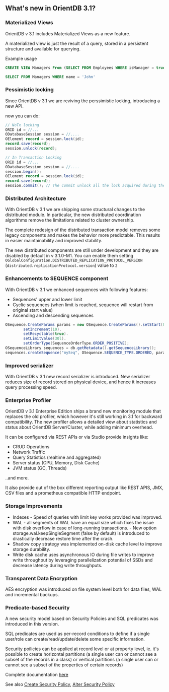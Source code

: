 
## What's new in OrientDB 3.1?

### Materialized Views

OrientDB v 3.1 includes Materialized Views as a new feature.

A materialized view is just the result of a query, stored in a persistent structure and available for querying.


Example usage

```SQL
CREATE VIEW Managers From (SELECT FROM Employees WHERE isManager = true);

SELECT FROM Managers WHERE name = 'John'
```

### Pessimistic locking

Since OrientDB v 3.1 we are reviving the perssimistic locking, introducing a new API.

now you can do:

```java
// NoTx locking
ORID id = //...
ODatabaseSession session = //....
OElement record = session.lock(id);
record.save(record);
session.unlock(record);

// In Transaction Locking
ORID id = //...
ODatabaseSession session = //....
session.begin();
OElement record = session.lock(id);
record.save(record);
session.commit(); // The commit unlock all the lock acquired during the transaction. 
```

### Distributed Architecture

With OrientDB v 3.1 we are shipping some structural changes to the distributed module. 
In particular, the new distributed coordination algorithms remove the limitations related to cluster ownership.

The complete redesign of the distributed transaction model removes some legacy components and makes the behavior more predictable. This results in easier maintainability and improved stability.

The new distributed components are still under development and they are disabled by default in v 3.1.0-M1. You can enable them setting `OGlobalConfiguration.DISTRIBUTED_REPLICATION_PROTOCOL_VERSION` (`distributed.replicationProtocol.version`) value to `2`


### Enhancements to SEQUENCE component

With OrientDB v 3.1  we enhanced sequences with following features:

 * Sequences' upper and lower limit
 * Cyclic sequences (when limit is reached, sequence will restart from original start value)
 * Ascending and descending sequences

```java
OSequence.CreateParams params = new OSequence.CreateParams().setStart(0L).
        setIncrement(10).
        setRecyclable(true).
        setLimitValue(30l).
        setOrderType(SequenceOrderType.ORDER_POSITIVE);
OSequenceLibrary sequences = db.getMetadata().getSequenceLibrary();
sequences.createSequence("mySeq", OSequence.SEQUENCE_TYPE.ORDERED, params);
```

### Improved serializer

With OrientDB v 3.1 new record serializer is introduced. New serializer reduces size of record stored on physical device, and hence it increases query processing speed.


### Enterprise Profiler

OrientDB v 3.1 Enterprise Edition ships a brand new monitoring module that replaces the old profiler, which however it's still working in 3.1 for backward compatibility. The new profiler allows a detailed view about statistics and status about OrientDB Server/Cluster, while adding minimum overhead.

It can be configured via REST APIs or via Studio  provide insights like:

- CRUD Operations
- Network Traffic 
- Query Statistics (realtime and aggregated)
- Server status (CPU, Memory, Disk Cache)
- JVM status (GC, Threads)

..and more.


It also provide out of the box different reporting output like REST APIS, JMX, CSV files and a prometheus compatible HTTP endpoint.

### Storage Improvements

- Indexes - Speed of queries with limit key works provided was improved.
- WAL - all segments of WAL have an equal size which fixes the issue with disk overflow in case of long-running transactions. - New option storage.wal.keepSingleSegment (false by default) is introduced to drastically decrease restore time after the crash.
- Shadow copy strategy was implemented on-disk cache level to improve storage durability.
- Write disk cache uses asynchronous IO during file writes to improve write throughput by leveraging parallelization potential of SSDs  and decrease latency during write throughputs.


### Transparent Data Encryption

AES encryption was introduced on file system level both for data files, WAL and incremental backups.

### Predicate-based Security

A new security model based on Security Policies and SQL predicates was introduced in this version.

SQL predicates are used as per-record conditions to define if a single user/role can create/read/update/delete some specific information.

Security poilicies can be applied at record level or at property level, ie. it's possible to create horizontal partitions (a single user can or cannot see a subset of the records in a class) or vertical partitions (a single user can or cannot see a subset of the properties of certain records)

Complete documentation [here](../../security/Database-Security.md)

See also [Create Security Policy](../../sql/SQL-Create-Security-Policy.html), [Alter Security Policy](../../sql/SQL-Alter-Security-Policy.html)
